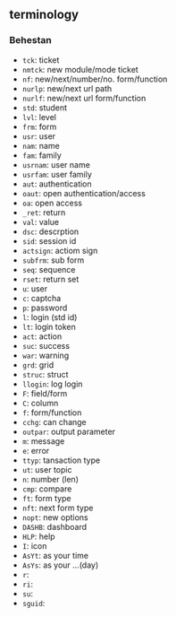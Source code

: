 
## terminology

### Behestan
- `tck`: ticket
- `nmtck`: new module/mode ticket
- `nf`: new/next/number/no. form/function
- `nurlp`: new/next url path
- `nurlf`: new/next url form/function
- `std`: student
- `lvl`: level
- `frm`: form
- `usr`: user
- `nam`: name
- `fam`: family
- `usrnam`: user name
- `usrfam`: user family
- `aut`: authentication
- `oaut`: open authentication/access
- `oa`: open access
- `_ret`: return
- `val`: value
- `dsc`: descrption
- `sid`: session id
- `actsign`: actiom sign
- `subfrm`: sub form
- `seq`: sequence
- `rset`: return set
- `u`: user
- `c`: captcha
- `p`: password
- `l`: login (std id)
- `lt`: login token
- `act`: action
- `suc`: success
- `war`: warning
- `grd`: grid
- `struc`: struct
- `llogin`: log login
- `F`: field/form
- `C`: column
- `f`: form/function
- `cchg`: can change
- `outpar`: output parameter
- `m`: message
- `e`: error
- `ttyp`: tansaction type 
- `ut`: user topic
- `n`: number (len)
- `cmp`: compare
- `ft`: form type
- `nft`: next form type
- `nopt`: new options
- `DASHB`: dashboard
- `HLP`: help
- `I`: icon
- `AsYt`: as your time
- `AsYs`: as your ...(day)
- `r`:
- `ri`:
- `su`: 
- `sguid`:
